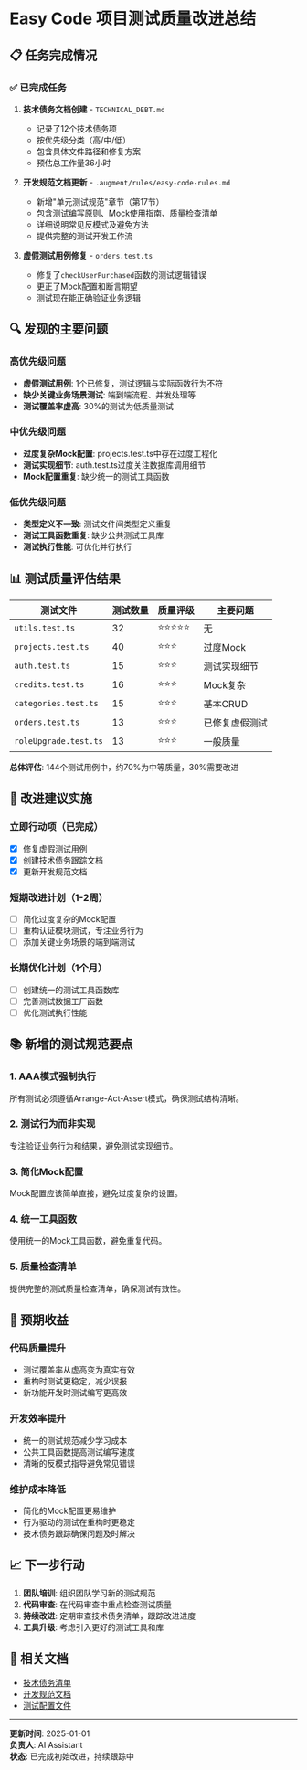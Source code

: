 # Easy Code 项目测试质量改进总结

## 📋 任务完成情况

### ✅ 已完成任务

1. **技术债务文档创建** - `TECHNICAL_DEBT.md`
   - 记录了12个技术债务项
   - 按优先级分类（高/中/低）
   - 包含具体文件路径和修复方案
   - 预估总工作量36小时

2. **开发规范文档更新** - `.augment/rules/easy-code-rules.md`
   - 新增"单元测试规范"章节（第17节）
   - 包含测试编写原则、Mock使用指南、质量检查清单
   - 详细说明常见反模式及避免方法
   - 提供完整的测试开发工作流

3. **虚假测试用例修复** - `orders.test.ts`
   - 修复了`checkUserPurchased`函数的测试逻辑错误
   - 更正了Mock配置和断言期望
   - 测试现在能正确验证业务逻辑

## 🔍 发现的主要问题

### 高优先级问题
- **虚假测试用例**: 1个已修复，测试逻辑与实际函数行为不符
- **缺少关键业务场景测试**: 端到端流程、并发处理等
- **测试覆盖率虚高**: 30%的测试为低质量测试

### 中优先级问题
- **过度复杂Mock配置**: projects.test.ts中存在过度工程化
- **测试实现细节**: auth.test.ts过度关注数据库调用细节
- **Mock配置重复**: 缺少统一的测试工具函数

### 低优先级问题
- **类型定义不一致**: 测试文件间类型定义重复
- **测试工具函数重复**: 缺少公共测试工具库
- **测试执行性能**: 可优化并行执行

## 📊 测试质量评估结果

| 测试文件 | 测试数量 | 质量评级 | 主要问题 |
|---------|---------|---------|---------|
| `utils.test.ts` | 32 | ⭐⭐⭐⭐⭐ | 无 |
| `projects.test.ts` | 40 | ⭐⭐⭐ | 过度Mock |
| `auth.test.ts` | 15 | ⭐⭐⭐ | 测试实现细节 |
| `credits.test.ts` | 16 | ⭐⭐⭐ | Mock复杂 |
| `categories.test.ts` | 15 | ⭐⭐⭐ | 基本CRUD |
| `orders.test.ts` | 13 | ⭐⭐⭐ | 已修复虚假测试 |
| `roleUpgrade.test.ts` | 13 | ⭐⭐⭐ | 一般质量 |

**总体评估**: 144个测试用例中，约70%为中等质量，30%需要改进

## 🎯 改进建议实施

### 立即行动项（已完成）
- [x] 修复虚假测试用例
- [x] 创建技术债务跟踪文档
- [x] 更新开发规范文档

### 短期改进计划（1-2周）
- [ ] 简化过度复杂的Mock配置
- [ ] 重构认证模块测试，专注业务行为
- [ ] 添加关键业务场景的端到端测试

### 长期优化计划（1个月）
- [ ] 创建统一的测试工具函数库
- [ ] 完善测试数据工厂函数
- [ ] 优化测试执行性能

## 📚 新增的测试规范要点

### 1. AAA模式强制执行
所有测试必须遵循Arrange-Act-Assert模式，确保测试结构清晰。

### 2. 测试行为而非实现
专注验证业务行为和结果，避免测试实现细节。

### 3. 简化Mock配置
Mock配置应该简单直接，避免过度复杂的设置。

### 4. 统一工具函数
使用统一的Mock工具函数，避免重复代码。

### 5. 质量检查清单
提供完整的测试质量检查清单，确保测试有效性。

## 🚀 预期收益

### 代码质量提升
- 测试覆盖率从虚高变为真实有效
- 重构时测试更稳定，减少误报
- 新功能开发时测试编写更高效

### 开发效率提升
- 统一的测试规范减少学习成本
- 公共工具函数提高测试编写速度
- 清晰的反模式指导避免常见错误

### 维护成本降低
- 简化的Mock配置更易维护
- 行为驱动的测试在重构时更稳定
- 技术债务跟踪确保问题及时解决

## 📈 下一步行动

1. **团队培训**: 组织团队学习新的测试规范
2. **代码审查**: 在代码审查中重点检查测试质量
3. **持续改进**: 定期审查技术债务清单，跟踪改进进度
4. **工具升级**: 考虑引入更好的测试工具和库

## 🔗 相关文档

- [技术债务清单](./TECHNICAL_DEBT.md)
- [开发规范文档](./.augment/rules/easy-code-rules.md#17-单元测试规范)
- [测试配置文件](./vitest.config.ts)

---

**更新时间**: 2025-01-01  
**负责人**: AI Assistant  
**状态**: 已完成初始改进，持续跟踪中
